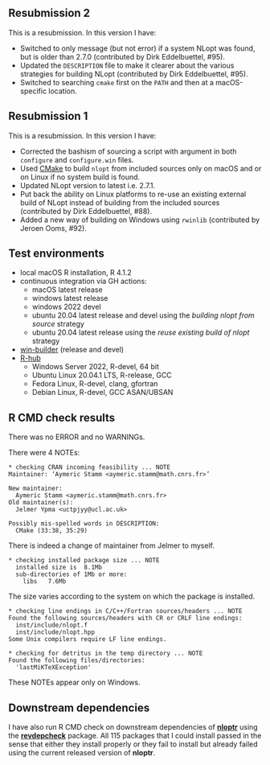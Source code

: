 ## Resubmission 2
This is a resubmission. In this version I have:

* Switched to only message (but not error) if a system NLopt was found, but is older than 2.7.0 (contributed by Dirk Eddelbuettel, #95).
* Updated the `DESCRIPTION` file to make it clearer about the various strategies for building NLopt (contributed by Dirk Eddelbuettel, #95).
* Switched to searching `cmake` first on the `PATH` and then at a macOS-specific location.

## Resubmission 1
This is a resubmission. In this version I have:

* Corrected the bashism of sourcing a script with argument in both `configure` and `configure.win` files.
* Used [CMake](https://cmake.org) to build `nlopt` from included sources only on macOS and or on Linux if no system build is found.
* Updated NLopt version to latest i.e. 2.7.1.
* Put back the ability on Linux platforms to re-use an existing external build of NLopt instead of building from the included sources (contributed by Dirk Eddelbuettel, #88).
* Added a new way of building on Windows using `rwinlib` (contributed by Jeroen Ooms, #92).

## Test environments
* local macOS R installation, R 4.1.2
* continuous integration via GH actions:
  * macOS latest release
  * windows latest release
  * windows 2022 devel
  * ubuntu 20.04 latest release and devel using the *building nlopt from source* strategy
  * ubuntu 20.04 latest release using the *reuse existing build of nlopt* strategy
* [win-builder](https://win-builder.r-project.org/) (release and devel)
* [R-hub](https://builder.r-hub.io)
  - Windows Server 2022, R-devel, 64 bit
  - Ubuntu Linux 20.04.1 LTS, R-release, GCC
  - Fedora Linux, R-devel, clang, gfortran
  - Debian Linux, R-devel, GCC ASAN/UBSAN

## R CMD check results
There was no ERROR and no WARNINGs.

There were 4 NOTEs:

    * checking CRAN incoming feasibility ... NOTE
    Maintainer: ‘Aymeric Stamm <aymeric.stamm@math.cnrs.fr>’
    
    New maintainer:
      Aymeric Stamm <aymeric.stamm@math.cnrs.fr>
    Old maintainer(s):
      Jelmer Ypma <uctpjyy@ucl.ac.uk>
    
    Possibly mis-spelled words in DESCRIPTION:
      CMake (33:38, 35:29)

There is indeed a change of maintainer from Jelmer to myself.

    * checking installed package size ... NOTE
      installed size is  8.1Mb
      sub-directories of 1Mb or more:
        libs   7.6Mb

The size varies according to the system on which the package is installed.

    * checking line endings in C/C++/Fortran sources/headers ... NOTE
    Found the following sources/headers with CR or CRLF line endings:
      inst/include/nlopt.f
      inst/include/nlopt.hpp
    Some Unix compilers require LF line endings.

    * checking for detritus in the temp directory ... NOTE
    Found the following files/directories:
      'lastMiKTeXException'

These NOTEs appear only on Windows.

## Downstream dependencies
I have also run R CMD check on downstream dependencies of [**nloptr**](https://astamm.github.io/nloptr/) using the [**revdepcheck**](https://r-lib.github.io/revdepcheck/) package. 
All 115 packages that I could install passed in the sense that either they install properly or they fail to install but already failed using the current released version of **nloptr**.
